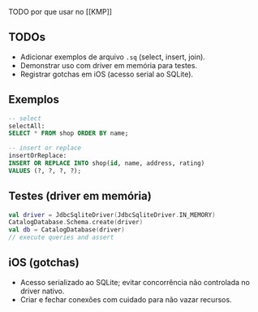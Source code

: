 TODO por que usar no [[KMP]]
## TODOs
- Adicionar exemplos de arquivo `.sq` (select, insert, join).
- Demonstrar uso com driver em memória para testes.
- Registrar gotchas em iOS (acesso serial ao SQLite).

## Exemplos
```sql
-- select
selectAll:
SELECT * FROM shop ORDER BY name;

-- insert or replace
insertOrReplace:
INSERT OR REPLACE INTO shop(id, name, address, rating)
VALUES (?, ?, ?, ?);
```

## Testes (driver em memória)
```kotlin
val driver = JdbcSqliteDriver(JdbcSqliteDriver.IN_MEMORY)
CatalogDatabase.Schema.create(driver)
val db = CatalogDatabase(driver)
// execute queries and assert
```

## iOS (gotchas)
- Acesso serializado ao SQLite; evitar concorrência não controlada no driver nativo.
- Criar e fechar conexões com cuidado para não vazar recursos.
